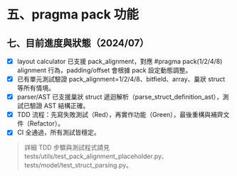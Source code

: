 # 五、pragma pack 功能

## 七、目前進度與狀態（2024/07）

- [x] layout calculator 已支援 pack_alignment，對應 #pragma pack(1/2/4/8) alignment 行為，padding/offset 會根據 pack 設定動態調整。
- [x] 已有單元測試驗證 pack_alignment=1/2/4/8、bitfield、array、巢狀 struct 等所有情境。
- [x] parser/AST 已支援巢狀 struct 遞迴解析（parse_struct_definition_ast），測試已驗證 AST 結構正確。
- [x] TDD 流程：先寫失敗測試（Red），再實作功能（Green），最後重構與補齊文件（Refactor）。
- [x] CI 全通過，所有測試皆穩定。

> 詳細 TDD 步驟與測試程式請見 tests/utils/test_pack_alignment_placeholder.py、tests/model/test_struct_parsing.py。 